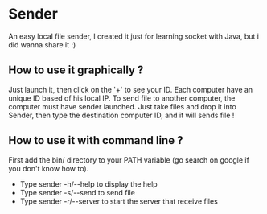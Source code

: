 # Sender
An easy local file sender, I created it just for learning socket with Java, but i did wanna share it :)

## How to use it graphically ?
Just launch it, then click on the '+' to see your ID. Each computer have an unique ID based of his local IP. To send file to another computer, the computer must have sender launched. Just take files and drop it into Sender, then type the destination computer ID, and it will sends file !

## How to use it with command line ?
First add the bin/ directory to your PATH variable (go search on google if you don't know how to).

- Type sender -h/--help to display the help
- Type sender -s/--send <Files> to send file
- Type sender -r/--server to start the server that receive files